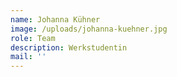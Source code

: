 ```yaml
---
name: Johanna Kühner
image: /uploads/johanna-kuehner.jpg
role: Team
description: Werkstudentin
mail: ''
---
```


